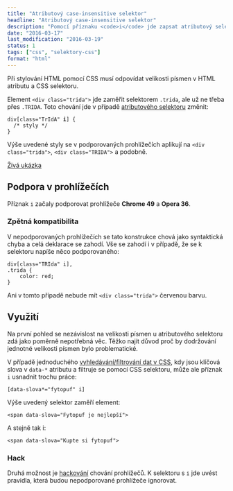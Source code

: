 ```yaml
---
title: "Atributový case-insensitive selektor"
headline: "Atributový case-insensitive selektor"
description: "Pomocí příznaku <code>i</code> jde zapsat atributový selektor nezávislý na velikosti písmen."
date: "2016-03-17"
last_modification: "2016-03-19"
status: 1
tags: ["css", "selektory-css"]
format: "html"
---
```


<p>Při stylování HTML pomocí CSS musí odpovídat velikosti písmen v HTML atributu a CSS selektoru.</p>

<p>Element <code>&lt;div class="trida"></code> jde zaměřit selektorem <code>.trida</code>, ale už ne třeba přes <code>.TRIDA</code>. Toto chování jde v případě <a href="/css-selektory#atributovy">atributového selektoru</a> změnit:</p>

<pre><code>div[class="TrIdA" <b>i</b>] {
  /* styly */
}</code></pre>



<p>Výše uvedené styly se v podporovaných prohlížečích aplikují na <code>&lt;div class="trida"></code>, <code>&lt;div class="TRIDA"></code> a podobně.</p>

<p><a href="http://kod.djpw.cz/nmvb">Živá ukázka</a></p>





<h2 id="podpora">Podpora v prohlížečích</h2>

<p>Příznak <code>i</code> začaly podporovat prohlížeče <b>Chrome 49</b> a <b>Opera 36</b>.</p>



<h3 id="kompatibilita">Zpětná kompatibilita</h3>

<p>V nepodporovaných prohlížečích se tato konstrukce chová jako syntaktická chyba a celá deklarace se zahodí. Vše se zahodí i v případě, že se k selektoru napíše něco podporovaného:</p>

<pre><code>div[class="TRIda" i],
.trida {
    color: red;
}</code></pre>





<p>Ani v tomto případě nebude mít <code>&lt;div class="trida"></code> červenou barvu.</p>




<h2 id="vyuziti">Využití</h2>

<p>Na první pohled se nezávislost na velikosti písmen u atributového selektoru zdá jako poměrně nepotřebná věc. Těžko najít důvod proč by dodržování jednotné velikosti písmen bylo problematické.</p>


<p>V případě jednoduchého <a href="/css-vyhledavani">vyhledávání/filtrování dat v CSS</a>, kdy jsou klíčová slova v <code>data-*</code> atributu a filtruje se pomocí CSS selektoru, může ale příznak <code>i</code> usnadnit trochu práce:</p>

<pre><code>[data-slova*="fytopuf" i]</code></pre>



<p>Výše uvedený selektor zaměří element:</p>

<pre><code>&lt;span data-slova="Fytopuf je nejlepší"></code></pre>



<p>A stejně tak i:</p>

<pre><code>&lt;span data-slova="Kupte si fytopuf"></code></pre>



<h3 id="hack">Hack</h3>

<p>Druhá možnost je <a href="/hacky">hackování</a> chování prohlížečů. K selektoru s <code>i</code> jde uvést pravidla, která budou nepodporované prohlížeče ignorovat.</p>